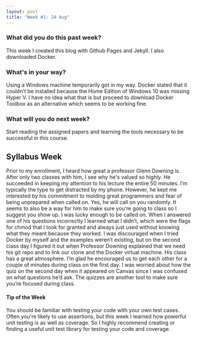 ```yaml
---
layout: post
title: "Week #1: 24 Aug"
---
```


### What did you do this past week?
This week I created this blog with Github Pages and Jekyll. I also downloaded Docker.
### What's in your way?
Using a Windows machine temporarily got in my way. Docker stated that it couldn't be installed because the Home Edition of Windows 10 was missing Hyper V. I have no idea what that is but proceed to download Docker Toolbox as an alternative which seems to be working fine.
### What will you do next week?
Start reading the assigned papers and learning the tools necessary to be successful in this course.
## Syllabus Week
Prior to my enrollment, I heard how great a professor Glenn Downing is. After only two classes with him, I see why he's valued so highly. He succeeded in keeping my attention to his lecture the entire 50 minutes. I’m typically the type to get distracted by my phone. However, he kept me interested by his commitment to molding great programmers and fear of being unprepared when called on. Yes, he will call on you randomly. It seems to also be a way for him to make sure you’re going to class so I suggest you show up. I was lucky enough to be called on. When I answered one of his questions incorrectly I learned what I didn’t, which were the flags for chmod that I took for granted and always just used without knowing what they meant because they worked. I was discouraged when I tried Docker by myself and the examples weren’t existing, but on the second class day I figured it out when Professor Downing explained that we need his git repo and to link our clone and the Docker virtual machine.  His class has a great atmosphere. I’m glad he encouraged us to get each other for a couple of minutes during class on the first day. I was worried about how the quiz on the second day when it appeared on Canvas since I was confused on what questions he’d ask. The quizzes are another tool to make sure you’re focused during class. 
#### Tip of the Week
You should be familiar with testing your code with your own test cases. Often you're likely to use assertions, but this week I learned how powerful unit testing is as well as coverage. So I highly recommend creating or finding a useful unit test library for testing your code and coverage. 
